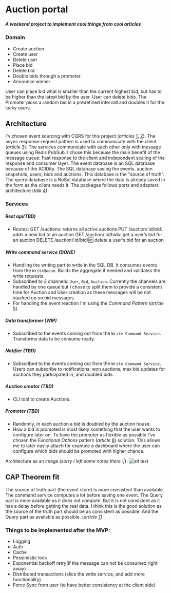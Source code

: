 # Auction portal
##### _A weekend project to implement cool things from cool articles_


### Domain
- Create auction
- Create user
- Delete user
- Place bid
- Delete bid
- Double bids through a promoter
- Announce winner

User can place bid what is smaller than the current highest bid, but has to be higher than the latest bid by the user.
User can delete bids.
The Promoter picks a random bid in a predefined intervall and doubles it for the lucky users.

## Architecture

I'v chosen event sourcing with CQRS for this project (_articles_ [1], [2]). The async response-request pattern is used to communicate with the client (_article_ [3]).
The services communicate with each other only with message queues using Redis PubSub. I chose this because the main benefit of the message queue: Fast response to the client and independent scaling of the response and consumer layer.
The event database is an SQL database because of the ACIDity. The SQL database saving the events, auction snapshots, users, bids and auctions. This database is the "source of truth".
The query database is a NoSql database where the data is already saved in the form as the client needs it.
The packages follows ports and adapters architecture (_talk_ [4])

### Services

##### Rest api(TBD)
- Routes:
  GET /auctions: returns all active auctions
  PUT /auction/:id/bid: adds a new bid to an auction
  GET /auction/:id/bids: get a user’s bid for an auction
  DELETE /auction/:id/bid/:id: delete a user’s bid for an auction

##### Write command service (DONE)
- Handling the writing part to write in the SQL DB. It consumes events from the `WriteQueue`. Builds the aggregate if needed and validates the write requests.
- Subscribed to 3 channels: `User`, `Bid`, `Auction`. Currently the channels are handled by one queue but I chose to split them to provide a consistent time for Auction and User creation as these messages will be not stacked up on bid messages.
- For handling the event reaction I'm using the _Command Pattern_ (_article_ [5]).

##### Data transformer (WIP)
- Subscribed to the events coming out from the `Write Command Service`. Transforms data to be consume ready.

##### Notifier (TBD)
- Subscribed to the events coming out from the `Write Command Service`. Users can subscribe to notifications: won auctions, max bid updates for auctions they participated in, and doubled bids.

##### Auction creator (TBD)
- CLI tool to create Auctions.

##### Promoter (TBD)
- Randomly, in each auction a bid is doubled by the auction house.
- How a bid is promoted is most likely something that the user wants to configure later on. To have the promoter as flexible as possible I've chosen the _Functional Options_ pattern (_article_ [6]) solution. This allows me to later easily attach for example a dashboard where the user can configure which bids should be promoted with higher chance.

Architecture as an image (_sorry I left some notes there :|_):
![alt text](https://i.ibb.co/PC0GbGC/arch.png "Architecture as an image")


## CAP Theorem fit
The source of truth part (the event store) is more consistent than available. The command service computes a lot before saving one event.
The Query part is more available as it does not compute. But it is not consistent as it has a delay before getting the real data.
I think this is the good solution as the source of the truth part should be as consistent as possible. And the Query part as available as possible.
(_article_ [7])

### Things to be implemented after the MVP:
- Logging
- Auth
- Cache
- Pessimistic lock
- Exponential backoff retry(if the message can not be consumed right away)
- Distributed transactions (slice the write service, and add more functionality)
- Force Sync from user (to have better consistency at the client side)


[1]: https://victoramartinez.com/posts/event-sourcing-in-go/
[2]: https://threedots.tech/post/basic-cqrs-in-go/
[3]: https://docs.microsoft.com/en-us/azure/architecture/patterns/async-request-reply
[4]: https://www.youtube.com/watch?v=vKbVrsMnhDc
[5]: https://levelup.gitconnected.com/the-command-pattern-with-go-fd5dabc84c7
[6]: https://dave.cheney.net/2014/10/17/functional-options-for-friendly-apis
[7]: https://towardsdatascience.com/cap-theorem-and-distributed-database-management-systems-5c2be977950e

